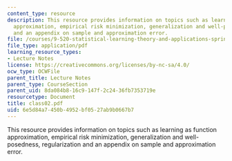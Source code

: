```yaml
---
content_type: resource
description: This resource provides information on topics such as learning as function
  approximation, empirical risk minimization, generalization and well-posedness, regularization
  and an appendix on sample and approximation error.
file: /courses/9-520-statistical-learning-theory-and-applications-spring-2006/6e5d84a7450b4952bf0527ab9b0667b7_class02.pdf
file_type: application/pdf
learning_resource_types:
- Lecture Notes
license: https://creativecommons.org/licenses/by-nc-sa/4.0/
ocw_type: OCWFile
parent_title: Lecture Notes
parent_type: CourseSection
parent_uid: 8da084b8-16c9-147f-2c24-36fb7353719e
resourcetype: Document
title: class02.pdf
uid: 6e5d84a7-450b-4952-bf05-27ab9b0667b7
---
```

This resource provides information on topics such as learning as function approximation, empirical risk minimization, generalization and well-posedness, regularization and an appendix on sample and approximation error.